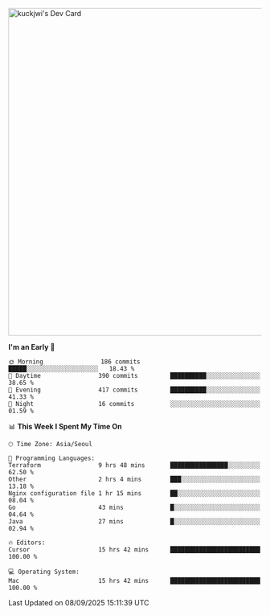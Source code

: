 <a href="https://app.daily.dev/kuckhwancho"><img src="https://api.daily.dev/devcards/v2/efef39c8028947428b3c0b486b9cd9b6.png?r=iz2&type=wide" width="652" alt="kuckjwi's Dev Card"/></a>

<!--START_SECTION:waka-->
**I'm an Early 🐤** 

```text
🌞 Morning                186 commits         █████░░░░░░░░░░░░░░░░░░░░   18.43 % 
🌆 Daytime                390 commits         ██████████░░░░░░░░░░░░░░░   38.65 % 
🌃 Evening                417 commits         ██████████░░░░░░░░░░░░░░░   41.33 % 
🌙 Night                  16 commits          ░░░░░░░░░░░░░░░░░░░░░░░░░   01.59 % 
```


📊 **This Week I Spent My Time On** 

```text
🕑︎ Time Zone: Asia/Seoul

💬 Programming Languages: 
Terraform                9 hrs 48 mins       ████████████████░░░░░░░░░   62.50 % 
Other                    2 hrs 4 mins        ███░░░░░░░░░░░░░░░░░░░░░░   13.18 % 
Nginx configuration file 1 hr 15 mins        ██░░░░░░░░░░░░░░░░░░░░░░░   08.04 % 
Go                       43 mins             █░░░░░░░░░░░░░░░░░░░░░░░░   04.64 % 
Java                     27 mins             █░░░░░░░░░░░░░░░░░░░░░░░░   02.94 % 

🔥 Editors: 
Cursor                   15 hrs 42 mins      █████████████████████████   100.00 % 

💻 Operating System: 
Mac                      15 hrs 42 mins      █████████████████████████   100.00 % 
```


 Last Updated on 08/09/2025 15:11:39 UTC
<!--END_SECTION:waka-->
